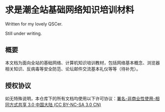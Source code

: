 # 求是潮全站基础网络知识培训材料

Written for my lovely QSCer.

Still under writing.

## 概要

本文档为面向全站的基础网络、计算机知识培训教材，包括网络基本概念、浏览器相关知识、反病毒等安全防范、论坛邮件交流基本礼仪等等（待补充）。

## 授权协议

如无特殊说明，本仓库下的所有文档均使用以下许可协议：[署名-非商业性使用-相同方式共享 3.0 中国大陆 (CC BY-NC-SA 3.0 CN)](http://creativecommons.org/licenses/by-nc-sa/3.0/cn/)
